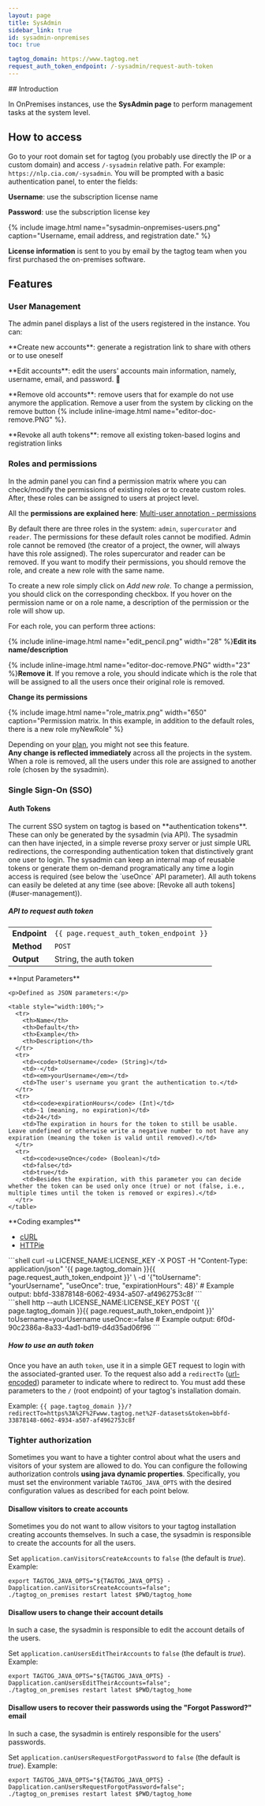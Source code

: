 ```yaml
---
layout: page
title: SysAdmin
sidebar_link: true
id: sysadmin-onpremises
toc: true

tagtog_domain: https://www.tagtog.net
request_auth_token_endpoint: /-sysadmin/request-auth-token
---
```


<div class="two-third-col" markdown="1">
## Introduction

In OnPremises instances, use the <strong>SysAdmin page</strong> to perform management tasks at the system level.
</div>

<div class="two-third-col">
  <h2>How to access</h2>
  <p>Go to your root domain set for tagtog (you probably use directly the IP or a custom domain) and access <code>/-sysadmin</code> relative path. For example: <code>https://nlp.cia.com/-sysadmin</code>. You will be prompted with a basic authentication panel, to enter the fields:</p>
  <p class="list-item"><span class="list-item-1"></span><strong>Username</strong>: use the subscription license name</p>
  <p class="list-item"><span class="list-item-2"></span><strong>Password</strong>: use the subscription license key</p>

  {% include image.html name="sysadmin-onpremises-users.png"  caption="Username, email address, and registration date." %}
</div>
<div class="one-third-col">
  <div class="message">
    <strong>License information</strong> is sent to you by email by the tagtog team when you first purchased the on-premises software.
  </div>
</div>

<div class="two-third-col">
  <h2>Features</h2>
  <h3>User Management</h3>
  <p>The admin panel displays a list of the users registered in the instance. You can:</p>
  <p class="list-item" markdown="1"><span class="list-item-1"></span>**Create new accounts**: generate a registration link to share with others or to use oneself</p>
  <p class="list-item" markdown="1"><span class="list-item-2"></span>**Edit accounts**: edit the users' accounts main information, namely, username, email, and password. 📝</p>
  <p class="list-item" markdown="1"><span class="list-item-3"></span>**Remove old accounts**: remove users that for example do not use anymore the application. Remove a user from the system by clicking on the remove button {% include inline-image.html name="editor-doc-remove.PNG" %}.</p>
  <p class="list-item" markdown="1"><span class="list-item-4"></span>**Revoke all auth tokens**: remove all existing token-based logins and registration links</p>
</div>
<div class="two-third-col">
  <h3>Roles and permissions</h3>
  <p>In the admin panel you can find a permission matrix where you can check/modify the permissions of existing roles or to create custom roles. After, these roles can be assigned to users at project level.</p>
  <p>All the <strong>permissions are explained here</strong>: <a title="tagtog - Multi-user annotation - permissions" href="collaboration.html#permissions">Multi-user annotation - permissions</a></p>
  <p>By default there are three roles in the system: <code>admin</code>, <code>supercurator</code> and <code>reader</code>. The permissions for these default roles cannot be modified. Admin role cannot be removed (the creator of a project, the owner, will always have this role assigned). The roles supercurator and reader can be removed. If you want to modify their permissions, you should remove the role, and create a new role with the same name.</p>
  <p>To create a new role simply click on <i>Add new role</i>. To change a permission, you should click on the corresponding checkbox. If you hover on the permission name or on a role name, a description of the permission or the role will show up.</p>
  <p>For each role, you can perform three actions:</p>
  <p class="list-item"><span class="list-item-1"></span>{% include inline-image.html name="edit_pencil.png" width="28" %}<strong>Edit its name/description</strong></p>
  <p class="list-item"><span class="list-item-2"></span>{% include inline-image.html name="editor-doc-remove.PNG" width="23" %}<strong>Remove it</strong>. If you remove a role, you should indicate which is the role that will be assigned to all the users once their original role is removed.</p>
  <p class="list-item"><span class="list-item-3"></span><strong>Change its permissions</strong></p>

  {% include image.html name="role_matrix.png"  width="650" caption="Permission matrix. In this example, in addition to the default roles, there is a new role myNewRole" %}
</div>
<div class="one-third-col">
  <div class="message">
    Depending on your <a href="https://www.tagtog.net/-plans" title="tagtog - plans">plan</a>, you might not see this feature.
  </div>
  <div class="message">
    <strong>Any change is reflected immediately</strong> across all the projects in the system.
  </div>
  <div class="message">
    When a role is removed, all the users under this role are assigned to another role (chosen by the sysadmin).
  </div>
</div>

<div class="two-third-col">
  <h3>Single Sign-On (SSO)</h3>

  <h4>Auth Tokens</h4>
  <p markdown="1">The current SSO system on tagtog is based on **authentication tokens**. These can only be generated by the sysadmin (via API). The sysadmin can then have injected, in a simple reverse proxy server or just simple URL redirections, the corresponding authentication token that distinctively grant one user to login. The sysadmin can keep an internal map of reusable tokens or generate them on-demand programatically any time a login access is required (see below the `useOnce` API parameter). All auth tokens can easily be deleted at any time (see above: [Revoke all auth tokens](#user-management)).</p>

  <h5>API to request auth token</h5>

  <table style="width:100%;white-space:nowrap;">
    <tr>
      <td><strong>Endpoint</strong></td>
      <td><code>{{ page.request_auth_token_endpoint }}</code></td>
    </tr>
    <tr>
      <td><strong>Method</strong></td>
      <td><code>POST</code></td>
    </tr>
    <tr>
      <td><strong>Output</strong></td>
      <td>String, the auth token</td>
    </tr>
  </table>

  <p markdown="1">**Input Parameters**</p>

    <p>Defined as JSON parameters:</p>

    <table style="width:100%;">
      <tr>
        <th>Name</th>
        <th>Default</th>
        <th>Example</th>
        <th>Description</th>
      </tr>
      <tr>
        <td><code>toUsername</code> (String)</td>
        <td>-</td>
        <td><em>yourUsername</em></td>
        <td>The user's username you grant the authentication to.</td>
      </tr>
      <tr>
        <td><code>expirationHours</code> (Int)</td>
        <td>-1 (meaning, no expiration)</td>
        <td>24</td>
        <td>The expiration in hours for the token to still be usable. Leave undefined or otherwise write a negative number to not have any expiration (meaning the token is valid until removed).</td>
      </tr>
      <tr>
        <td><code>useOnce</code> (Boolean)</td>
        <td>false</td>
        <td>true</td>
        <td>Besides the expiration, with this parameter you can decide whether the token can be used only once (true) or not (false, i.e., multiple times until the token is removed or expires).</td>
      </tr>
    </table>

</div>

<div class="two-third-col" markdown="1"> <!-- Opens main section: two-third-cold div -->
  **Coding examples**

<div id="tabs-container">
<ul class="tabs-menu">
  <li class="current"><a href="#tab_api_request_auth_token_curl">cURL</a></li>
  <li><a href="#tab_api_request_auth_token_httpie">HTTPie</a></li>
</ul>
<div class="tab">
<div id="tab_api_request_auth_token_curl" class="tab-content" style="display: block" markdown="1">
```shell
curl -u LICENSE_NAME:LICENSE_KEY -X POST -H "Content-Type: application/json" '{{ page.tagtog_domain }}{{ page.request_auth_token_endpoint }}' \
-d '{"toUsername": "yourUsername", "useOnce": true, "expirationHours": 48}'
# Example output: bbfd-33878148-6062-4934-a507-af4962753c8f
```
</div>

<div id="tab_api_request_auth_token_httpie" class="tab-content" markdown="1">
```shell
http --auth LICENSE_NAME:LICENSE_KEY POST '{{ page.tagtog_domain }}{{ page.request_auth_token_endpoint }}' toUsername=yourUsername useOnce:=false
# Example output: 6f0d-90c2386a-8a33-4ad1-bd19-d4d35ad06f96
```
</div>

</div>
</div>

</div> <!-- Closes main section: two-third-cold div -->


<div class="two-third-col">
  <h5>How to use an auth token</h5>
    <p>Once you have an auth <code>token</code>, use it in a simple GET request to login with the associated-granted user. To the request also add a <code>redirectTo</code> (<a href="https://meyerweb.com/eric/tools/dencoder/">url-encoded</a>) parameter to indicate where to redirect to. You must add these parameters to the <code>/</code> (root endpoint) of your tagtog's installation domain.</p>
    <p>Example: <code>{{ page.tagtog_domain }}/?redirectTo=https%3A%2F%2Fwww.tagtog.net%2F-datasets&token=bbfd-33878148-6062-4934-a507-af4962753c8f</code></p>
</div> <!-- Closes main section: two-third-cold div -->


<!-- <div class="two-third-col"> -->
<!-- <br/><hr/><br/> -->

<div class="two-third-col" markdown="1">

### Tighter authorization

Sometimes you want to have a tighter control about what the users and visitors of your system are allowed to do. You can configure the following authorization controls **using java dynamic properties**. Specifically, you must set the environment variable `TAGTOG_JAVA_OPTS` with the desired configuration values as described for each point below.


#### Disallow visitors to create accounts

Sometimes you do not want to allow visitors to your tagtog installation creating accounts themselves. In such a case, the sysadmin is responsible to create the accounts for all the users.

Set `application.canVisitorsCreateAccounts` to `false` (the default is _true_). Example:

```shell
export TAGTOG_JAVA_OPTS="${TAGTOG_JAVA_OPTS} -Dapplication.canVisitorsCreateAccounts=false";
./tagtog_on_premises restart latest $PWD/tagtog_home
```


#### Disallow users to change their account details

In such a case, the sysadmin is responsible to edit the account details of the users.

Set `application.canUsersEditTheirAccounts` to `false` (the default is _true_). Example:

```shell
export TAGTOG_JAVA_OPTS="${TAGTOG_JAVA_OPTS} -Dapplication.canUsersEditTheirAccounts=false";
./tagtog_on_premises restart latest $PWD/tagtog_home
```


#### Disallow users to recover their passwords using the "Forgot Password?" email

In such a case, the sysadmin is entirely responsible for the users' passwords.</p>
Set `application.canUsersRequestForgotPassword` to `false` (the default is _true_). Example:

```shell
export TAGTOG_JAVA_OPTS="${TAGTOG_JAVA_OPTS} -Dapplication.canUsersRequestForgotPassword=false";
./tagtog_on_premises restart latest $PWD/tagtog_home    
```

</div> <!-- Ends markdown -->
